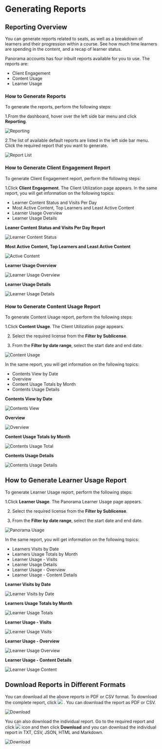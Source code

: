 # Generating Reports

## Reporting Overview

You can generate reports related to seats, as well as a breakdown of learners and their progression within a course. See how much time learners are spending in the content, and a recap of learner status.

Panorama accounts has four inbuilt reports available for you to use. The reports are:

* Client Engagement
* Content Usage
* Learner Usage

### How to Generate Reports

To generate the reports, perform the following steps:

1.From the dashboard, hover over the left side bar menu and click **Reporting**.

![Reporting](https://gblobscdn.gitbook.com/assets%2F-M2BHhm8mckTPG66l6MP%2F-M2EFxjj_DzfnVL5Bgfu%2F-M2EGh7EfKC1bHfwtbqM%2Fmanager_repo.png?alt=media&token=6898921d-f3f1-4a16-ad67-13a06a717425)

2.The list of available default reports are listed in the left side bar menu. Click the required report that you want to generate.

![Report List](https://gblobscdn.gitbook.com/assets%2F-M2BHhm8mckTPG66l6MP%2F-M2EFxjj_DzfnVL5Bgfu%2F-M2EH-_e4VPblCbrgcOY%2Fimage.png?alt=media&token=e85c25ca-31e9-4289-b9cc-447c0742cb7c)

### How to Generate Client Engagement Report

To generate Client Engagement report, perform the following steps:

1.Click **Client Engagement**. The Client Utilization page appears. In the same report, you will get information on the following topics:

* Learner Content Status and Visits Per Day
* Most Active Content, Top Learners and Least Active Content
* Learner Usage Overview
* Learner Usage Details

**Leaner Content Status and Visits Per Day Report**

![Learner Content Status](https://gblobscdn.gitbook.com/assets%2F-M2BHhm8mckTPG66l6MP%2F-M2EFxjj_DzfnVL5Bgfu%2F-M2EHFjwGmXkkCdVUpjC%2Fimage.png?alt=media&token=2aee2874-1b89-44e3-8023-f99cec29cf58)

**Most Active Content, Top Learners and Least Active Content**

![Active Content](https://gblobscdn.gitbook.com/assets%2F-M2BHhm8mckTPG66l6MP%2F-M2EFxjj_DzfnVL5Bgfu%2F-M2EHKFW07cvKbY4S-xQ%2Fimage.png?alt=media&token=accd23c3-8c9f-4282-92bd-f1af2ff9856c)

**Learner Usage Overview**

![Learner Usage Overview](https://gblobscdn.gitbook.com/assets%2F-M2BHhm8mckTPG66l6MP%2F-M2EFxjj_DzfnVL5Bgfu%2F-M2EI8N6L72HYU-DQ0-0%2Fimage1.png?alt=media&token=0d14bf04-1076-4e6c-a01c-b3b2fead0723)

**Learner Usage Details**

![Learner Usage Details](https://gblobscdn.gitbook.com/assets%2F-M2BHhm8mckTPG66l6MP%2F-M2EFxjj_DzfnVL5Bgfu%2F-M2EIRmAb4IHZHThJmvG%2Fimage2.png?alt=media&token=7ac98b04-f697-4552-b453-4df299e46773)

### How to Generate Content Usage Report

To generate Content Usage report, perform the following steps:

1.Click **Content Usage**. The Client Utilization page appears.

2. Select the required license from the **Filter by Sublicense**.

3. From the **Filter by date range**, select the start date and end date.

![Content Usage](https://gblobscdn.gitbook.com/assets%2F-M2BHhm8mckTPG66l6MP%2F-M2EFxjj_DzfnVL5Bgfu%2F-M2EIXtRBj7oOHdRKVoV%2Fimage.png?alt=media&token=2f4eabd6-5c34-4d7c-b569-92febd975c27)

In the same report, you will get information on the following topics:

* Contents View by Date
* Overview
* Content Usage Totals by Month
* Contents Usage Details

**Contents View by Date**

![Contents View](https://gblobscdn.gitbook.com/assets%2F-M2BHhm8mckTPG66l6MP%2F-M2EFxjj_DzfnVL5Bgfu%2F-M2EIagXsUO80_29mj4O%2Fimage.png?alt=media&token=aad55f0d-927f-4870-9247-b178967d0d89)

**Overview**

![Overview](https://gblobscdn.gitbook.com/assets%2F-M2BHhm8mckTPG66l6MP%2F-M2EFxjj_DzfnVL5Bgfu%2F-M2EIpE-pjUE7EcXQpaz%2Fimage.png?alt=media&token=18bef260-06f2-4119-914b-5507d1d0db2e)

**Content Usage Totals by Month**

![Contents Usage Total](https://gblobscdn.gitbook.com/assets%2F-M2BHhm8mckTPG66l6MP%2F-M2EFxjj_DzfnVL5Bgfu%2F-M2EIt-UuLG0-rfzZX8Y%2Fimage.png?alt=media&token=3eb08816-2ecd-4b4f-aa12-32fe16fabad5)

**Contents Usage Details**

![Contents Usage Details](https://gblobscdn.gitbook.com/assets%2F-M2BHhm8mckTPG66l6MP%2F-M2EFxjj_DzfnVL5Bgfu%2F-M2EIwMnPNuborZNJjPX%2Fimage.png?alt=media&token=ab361c8d-4db6-4c7e-bf6a-be86f68f3ba1)

## How to Generate Learner Usage Report <a id="how-to-generate-learner-usage-report"></a>

To generate Learner Usage report, perform the following steps:

1.Click **Learner Usage**. The Panorama Learner Usage page appears.

2. Select the required license from the **Filter by Sublicense**.

3. From the **Filter by date range**, select the start date and end date.

![Panorama Usage](https://gblobscdn.gitbook.com/assets%2F-M2BHhm8mckTPG66l6MP%2F-M2EFxjj_DzfnVL5Bgfu%2F-M2EJ-w0SJZhgL7wauwe%2Fimage.png?alt=media&token=69727a07-91d2-4938-a379-40ab5bae24ed)

In the same report, you will get information on the following topics:

* Learners Visits by Date
* Learners Usage Totals by Month
* Learner Usage - Visits
* Learner Usage Details
* Learner Usage - Overview
* Learner Usage - Content Details

**Learner Visits by Date**

![Learner Visits by Date](https://gblobscdn.gitbook.com/assets%2F-M2BHhm8mckTPG66l6MP%2F-M2EFxjj_DzfnVL5Bgfu%2F-M2EJ3Y7c4Z6r0CJx9Ge%2Fimage.png?alt=media&token=e89f2b4b-6d2a-453c-91d4-ebb46a236c70)

**Learners Usage Totals by Month**

![Learner Usage Totals](https://gblobscdn.gitbook.com/assets%2F-M2BHhm8mckTPG66l6MP%2F-M2EFxjj_DzfnVL5Bgfu%2F-M2EJ76r_yW1jIidEgSa%2Fimage.png?alt=media&token=fe78820a-e330-472c-b5e2-356cb71506b6)

**Learner Usage - Visits**

![Learner Usage Visits](https://gblobscdn.gitbook.com/assets%2F-M2BHhm8mckTPG66l6MP%2F-M2EFxjj_DzfnVL5Bgfu%2F-M2EJC8sZVR7BN3Drav9%2Fimage.png?alt=media&token=010b7792-db59-4e2f-86c8-97c5050aee4b)

**Learner Usage - Overview**

![Learner Usage Overview](https://gblobscdn.gitbook.com/assets%2F-M2BHhm8mckTPG66l6MP%2F-M2EFxjj_DzfnVL5Bgfu%2F-M2EJHeti5zdUB8KlHAj%2Fimage.png?alt=media&token=5f27c4e7-4b6a-4f1f-bd52-6a5c05e6af57)

**Learner Usage - Content Details**

![Learner Usage Content](https://gblobscdn.gitbook.com/assets%2F-M2BHhm8mckTPG66l6MP%2F-M2EFxjj_DzfnVL5Bgfu%2F-M2EJLWcBLZZXt5WqUZ5%2Fimage.png?alt=media&token=38cd96e2-1dc9-4543-8273-e3fbdbbd6488)

## Download Reports in Different Formats <a id="download-reports-in-different-formats"></a>

You can download all the above reports in PDF or CSV format. To download the complete report, click ![](https://firebasestorage.googleapis.com/v0/b/gitbook-28427.appspot.com/o/assets%2F-M2BHhm8mckTPG66l6MP%2F-M2EFxjj_DzfnVL5Bgfu%2F-M2EJW1n9D2XZkyCnZTE%2FSettings.png?alt=media&token=52063cd9-6954-4706-b0f2-757f6e860d52) . You can download the report as PDF or CSV.

![Download](https://gblobscdn.gitbook.com/assets%2F-M2BHhm8mckTPG66l6MP%2F-M2EFxjj_DzfnVL5Bgfu%2F-M2EJYW6aIFgTrkCNBQq%2Fimage.png?alt=media&token=b0b13a0b-9cb1-4f73-9120-764e03b29cea)

You can also download the individual report. Go to the required report and click ![](https://firebasestorage.googleapis.com/v0/b/gitbook-28427.appspot.com/o/assets%2F-M2BHhm8mckTPG66l6MP%2F-M2EFxjj_DzfnVL5Bgfu%2F-M2EJgrBJC_G0bA8_gsR%2FIndividual%20_report.png?alt=media&token=d08bd7db-5926-4cfc-b66f-95537b3cb2f3) icon and then click **Download** and you can download the individual report in TXT, CSV, JSON, HTML and Markdown.

![Download](https://gblobscdn.gitbook.com/assets%2F-M2BHhm8mckTPG66l6MP%2F-M2EFxjj_DzfnVL5Bgfu%2F-M2EJkYOvlftBvhoBAZ8%2Fimage.png?alt=media&token=bbb5c62f-22d5-495f-8eee-4d91718fb39b)

